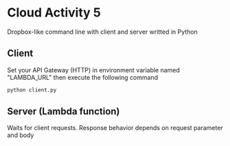 # Cloud Activity 5
Dropbox-like command line with client and server writted in Python

## Client
Set your API Gateway (HTTP) in environment variable named "LAMBDA_URL" then execute the following command
``` bash
python client.py
```

## Server (Lambda function)
Waits for client requests. Response behavior depends on request parameter and body
